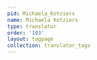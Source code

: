 ```yaml
---
pid: Michaela_Kotziers
name: Michaela Kotziers
type: translator
order: '103'
layout: tagpage
collection: translator_tags
---
```

